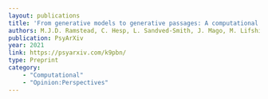 ```yaml
---
layout: publications
title: 'From generative models to generative passages: A computational approach to (neuro)phenomenology'
authors: M.J.D. Ramstead, C. Hesp, L. Sandved-Smith, J. Mago, M. Lifshitz, G. Pagnoni, R. Smith, G. Dumas, A. Lutz, K. Friston, A. Constant
publication: PsyArXiv
year: 2021
link: https://psyarxiv.com/k9pbn/
type: Preprint
category: 
    - "Computational"
    - "Opinion:Perspectives"
---
```

